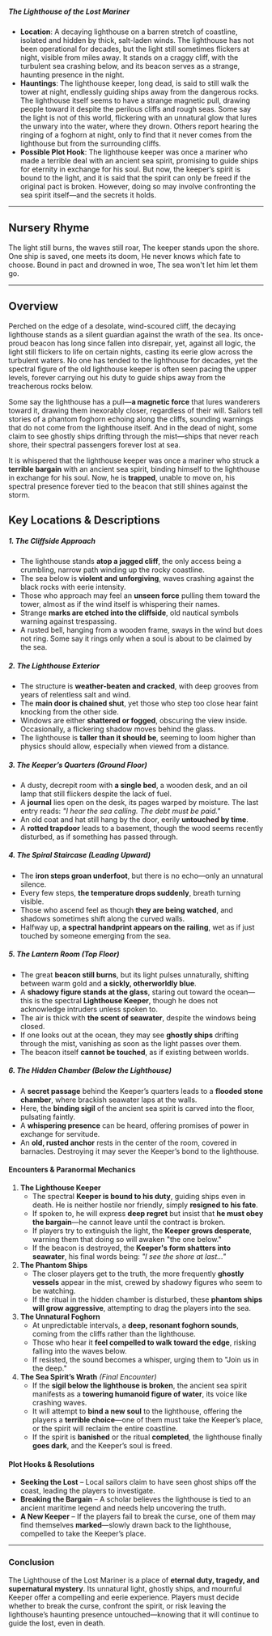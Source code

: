 ##### The Lighthouse of the Lost Mariner

- **Location**: A decaying lighthouse on a barren stretch of coastline, isolated and hidden by thick, salt-laden winds. The lighthouse has not been operational for decades, but the light still sometimes flickers at night, visible from miles away. It stands on a craggy cliff, with the turbulent sea crashing below, and its beacon serves as a strange, haunting presence in the night.
- **Hauntings**: The lighthouse keeper, long dead, is said to still walk the tower at night, endlessly guiding ships away from the dangerous rocks. The lighthouse itself seems to have a strange magnetic pull, drawing people toward it despite the perilous cliffs and rough seas. Some say the light is not of this world, flickering with an unnatural glow that lures the unwary into the water, where they drown. Others report hearing the ringing of a foghorn at night, only to find that it never comes from the lighthouse but from the surrounding cliffs.
- **Possible Plot Hook**: The lighthouse keeper was once a mariner who made a terrible deal with an ancient sea spirit, promising to guide ships for eternity in exchange for his soul. But now, the keeper’s spirit is bound to the light, and it is said that the spirit can only be freed if the original pact is broken. However, doing so may involve confronting the sea spirit itself—and the secrets it holds.

---

## Nursery Rhyme
The light still burns, the waves still roar,
The keeper stands upon the shore.
One ship is saved, one meets its doom,
He never knows which fate to choose.
Bound in pact and drowned in woe,
The sea won't let him let them go.

---

## **Overview**

Perched on the edge of a desolate, wind-scoured cliff, the decaying lighthouse stands as a silent guardian against the wrath of the sea. Its once-proud beacon has long since fallen into disrepair, yet, against all logic, the light still flickers to life on certain nights, casting its eerie glow across the turbulent waters. No one has tended to the lighthouse for decades, yet the spectral figure of the old lighthouse keeper is often seen pacing the upper levels, forever carrying out his duty to guide ships away from the treacherous rocks below.

Some say the lighthouse has a pull—**a magnetic force** that lures wanderers toward it, drawing them inexorably closer, regardless of their will. Sailors tell stories of a phantom foghorn echoing along the cliffs, sounding warnings that do not come from the lighthouse itself. And in the dead of night, some claim to see ghostly ships drifting through the mist—ships that never reach shore, their spectral passengers forever lost at sea.

It is whispered that the lighthouse keeper was once a mariner who struck a **terrible bargain** with an ancient sea spirit, binding himself to the lighthouse in exchange for his soul. Now, he is **trapped**, unable to move on, his spectral presence forever tied to the beacon that still shines against the storm.

## **Key Locations & Descriptions**

##### **1. The Cliffside Approach**

- The lighthouse stands **atop a jagged cliff**, the only access being a crumbling, narrow path winding up the rocky coastline.
- The sea below is **violent and unforgiving**, waves crashing against the black rocks with eerie intensity.
- Those who approach may feel an **unseen force** pulling them toward the tower, almost as if the wind itself is whispering their names.
- Strange **marks are etched into the cliffside**, old nautical symbols warning against trespassing.
- A rusted bell, hanging from a wooden frame, sways in the wind but does not ring. Some say it rings only when a soul is about to be claimed by the sea.

##### **2. The Lighthouse Exterior**

- The structure is **weather-beaten and cracked**, with deep grooves from years of relentless salt and wind.
- The **main door is chained shut**, yet those who step too close hear faint knocking from the other side.
- Windows are either **shattered or fogged**, obscuring the view inside. Occasionally, a flickering shadow moves behind the glass.
- The lighthouse is **taller than it should be**, seeming to loom higher than physics should allow, especially when viewed from a distance.

##### **3. The Keeper’s Quarters** _(Ground Floor)_

- A dusty, decrepit room with **a single bed**, a wooden desk, and an oil lamp that still flickers despite the lack of fuel.
- A **journal** lies open on the desk, its pages warped by moisture. The last entry reads: _"I hear the sea calling. The debt must be paid."_
- An old coat and hat still hang by the door, eerily **untouched by time**.
- A **rotted trapdoor** leads to a basement, though the wood seems recently disturbed, as if something has passed through.

##### **4. The Spiral Staircase** _(Leading Upward)_

- The **iron steps groan underfoot**, but there is no echo—only an unnatural silence.
- Every few steps, **the temperature drops suddenly**, breath turning visible.
- Those who ascend feel as though **they are being watched**, and shadows sometimes shift along the curved walls.
- Halfway up, **a spectral handprint appears on the railing**, wet as if just touched by someone emerging from the sea.

##### **5. The Lantern Room** _(Top Floor)_

- The great **beacon still burns**, but its light pulses unnaturally, shifting between warm gold and **a sickly, otherworldly blue**.
- A **shadowy figure stands at the glass**, staring out toward the ocean—this is the spectral **Lighthouse Keeper**, though he does not acknowledge intruders unless spoken to.
- The air is thick with **the scent of seawater**, despite the windows being closed.
- If one looks out at the ocean, they may see **ghostly ships** drifting through the mist, vanishing as soon as the light passes over them.
- The beacon itself **cannot be touched**, as if existing between worlds.

##### **6. The Hidden Chamber** _(Below the Lighthouse)_

- A **secret passage** behind the Keeper’s quarters leads to a **flooded stone chamber**, where brackish seawater laps at the walls.
- Here, the **binding sigil** of the ancient sea spirit is carved into the floor, pulsating faintly.
- A **whispering presence** can be heard, offering promises of power in exchange for servitude.
- An **old, rusted anchor** rests in the center of the room, covered in barnacles. Destroying it may sever the Keeper’s bond to the lighthouse.

#### **Encounters & Paranormal Mechanics**

1. **The Lighthouse Keeper**
    - The spectral **Keeper is bound to his duty**, guiding ships even in death. He is neither hostile nor friendly, simply **resigned to his fate**.
    - If spoken to, he will express **deep regret** but insist that **he must obey the bargain**—he cannot leave until the contract is broken.
    - If players try to extinguish the light, the **Keeper grows desperate**, warning them that doing so will awaken "the one below."
    - If the beacon is destroyed, the **Keeper's form shatters into seawater**, his final words being: _"I see the shore at last..."_
2. **The Phantom Ships**
    - The closer players get to the truth, the more frequently **ghostly vessels** appear in the mist, crewed by shadowy figures who seem to be watching.
    - If the ritual in the hidden chamber is disturbed, these **phantom ships will grow aggressive**, attempting to drag the players into the sea.
3. **The Unnatural Foghorn**
    - At unpredictable intervals, a **deep, resonant foghorn sounds**, coming from the cliffs rather than the lighthouse.
    - Those who hear it **feel compelled to walk toward the edge**, risking falling into the waves below.
    - If resisted, the sound becomes a whisper, urging them to "Join us in the deep."
4. **The Sea Spirit’s Wrath** _(Final Encounter)_
    - If the **sigil below the lighthouse is broken**, the ancient sea spirit manifests as a **towering humanoid figure of water**, its voice like crashing waves.
    - It will attempt to **bind a new soul** to the lighthouse, offering the players a **terrible choice**—one of them must take the Keeper’s place, or the spirit will reclaim the entire coastline.
    - If the spirit is **banished** or the ritual **completed**, the lighthouse finally **goes dark**, and the Keeper’s soul is freed.

#### **Plot Hooks & Resolutions**

- **Seeking the Lost** – Local sailors claim to have seen ghost ships off the coast, leading the players to investigate.
- **Breaking the Bargain** – A scholar believes the lighthouse is tied to an ancient maritime legend and needs help uncovering the truth.
- **A New Keeper** – If the players fail to break the curse, one of them may find themselves **marked**—slowly drawn back to the lighthouse, compelled to take the Keeper’s place.

---

### **Conclusion**

The Lighthouse of the Lost Mariner is a place of **eternal duty, tragedy, and supernatural mystery**. Its unnatural light, ghostly ships, and mournful Keeper offer a compelling and eerie experience. Players must decide whether to break the curse, confront the spirit, or risk leaving the lighthouse’s haunting presence untouched—knowing that it will continue to guide the lost, even in death.